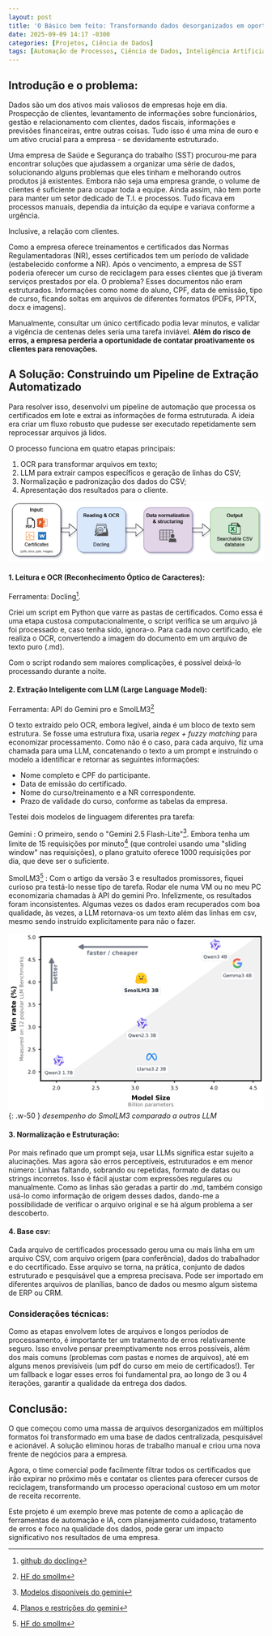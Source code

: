 ```yaml
---
layout: post
title: 'O Básico bem feito: Transformando dados desorganizados em oportunidades'
date: 2025-09-09 14:17 -0300
categories: [Projetos, Ciência de Dados]
tags: [Automação de Processos, Ciência de Dados, Inteligência Artificial, LLM, OCR, Python, Gestão de Dados, Transformação Digital, SST (Saúde e Segurança do Trabalho)]
---
```


## Introdução e o problema:

Dados são um dos ativos mais valiosos de empresas hoje em dia. Prospecção de clientes, levantamento de informações sobre funcionários, gestão e relacionamento com clientes, dados fiscais, informações e previsões financeiras, entre outras coisas. Tudo isso é uma mina de ouro e um ativo crucial para a empresa - se devidamente estruturado.

Uma empresa de Saúde e Segurança do trabalho (SST) procurou-me para encontrar soluções que ajudassem a organizar uma série de dados, solucionando alguns problemas que eles tinham e melhorando outros produtos já existentes. Embora não seja uma empresa grande, o volume de clientes é suficiente para ocupar toda a equipe. Ainda assim, não tem porte para manter um setor dedicado de T.I. e processos. Tudo ficava em processos manuais, dependia da intuição da equipe e variava conforme a urgência.

Inclusive, a relação com clientes.

Como a empresa oferece treinamentos e certificados das Normas Regulamentadoras (NR), esses certificados tem um período de validade (estabelecido conforme a NR). Após o vencimento, a empresa de SST poderia oferecer um curso de reciclagem para esses clientes que já tiveram serviços prestados por ela. O problema? Esses documentos não eram estruturados. Informações como nome do aluno, CPF, data de emissão, tipo de curso, ficando soltas em arquivos de diferentes formatos (PDFs, PPTX, docx e imagens).

Manualmente, consultar um único certificado podia levar minutos, e validar a vigência de centenas deles seria uma tarefa inviável. **Além do risco de erros, a empresa perderia a oportunidade de contatar proativamente os clientes para renovações.**

## A Solução: Construindo um Pipeline de Extração Automatizado
Para resolver isso, desenvolvi um pipeline de automação que processa os certificados em lote e extrai as informações de forma estruturada. A ideia era criar um fluxo robusto que pudesse ser executado repetidamente sem reprocessar arquivos já lidos.

O processo funciona em quatro etapas principais:
1. OCR para transformar arquivos em texto;
2. LLM para extrair campos específicos e geração de linhas do CSV;
3. Normalização e padronização dos dados do CSV;
4. Apresentação dos resultados para o cliente.

![Desktop View](/assets/img/ocr-llm-processing-diagram.png)

#### 1. Leitura e OCR (Reconhecimento Óptico de Caracteres):

Ferramenta: Docling[^docling].

Criei um script em Python que varre as pastas de certificados. Como essa é uma etapa custosa computacionalmente, o script verifica se um arquivo já foi processado e, caso tenha sido, ignora-o. Para cada novo certificado, ele realiza o OCR, convertendo a imagem do documento em um arquivo de texto puro (.md).

Com o script rodando sem maiores complicações, é possível deixá-lo processando durante a noite.

#### 2. Extração Inteligente com LLM (Large Language Model):

Ferramenta: API do Gemini pro e SmolLM3[^smollm]

O texto extraído pelo OCR, embora legível, ainda é um bloco de texto sem estrutura. Se fosse uma estrutura fixa, usaria _regex + fuzzy matching_ para economizar processamento. Como não é o caso, para cada arquivo, fiz uma chamada para uma LLM, concatenando o texto a um prompt e instruindo o modelo a identificar e retornar as seguintes informações:

* Nome completo e CPF do participante.
* Data de emissão do certificado.
* Nome do curso/treinamento e a NR correspondente.
* Prazo de validade do curso, conforme as tabelas da empresa.


Testei dois modelos de linguagem diferentes pra tarefa:

Gemini
: O primeiro, sendo  o "Gemini 2.5 Flash-Lite"[^gemini-models]. Embora tenha um limite de 15 requisições por minuto[^gemini-rate-limits] (que controlei usando uma "sliding window" nas requisições), o plano gratuito oferece 1000 requisições por dia, que deve ser o suficiente.

SmolLM3[^smollm]
: Com o artigo da versão 3 e resultados promissores, fiquei curioso pra testá-lo nesse tipo de tarefa. Rodar ele numa VM ou no meu PC economizaria chamadas à API do gemini Pro. Infelizmente, os resultados foram inconsistentes. Algumas vezes os dados eram recuperados com boa qualidade, às vezes, a LLM retornava-os um texto além das linhas em csv, mesmo sendo instruído explicitamente para não o fazer.

![Desktop View](/assets/img/smollm3-comparison.png){: .w-50 }
_desempenho do SmolLM3 comparado a outros LLM_



#### 3. Normalização e Estruturação:

Por mais refinado que um prompt seja, usar LLMs significa estar sujeito a alucinações. Mas agora são erros perceptíveis, estruturados e em menor número: Linhas faltando, sobrando ou repetidas, formato de datas ou strings incorretos. Isso é fácil ajustar com expressões regulares ou manualmente.
Como as linhas são geradas a partir do .md, também consigo usá-lo como informação de origem desses dados, dando-me a possibilidade de verificar o arquivo original e se há algum problema a ser descoberto.

#### 4. Base csv:

Cada arquivo de certificados processado gerou uma ou mais linha em um arquivo CSV, com arquivo origem (para conferência), dados do trabalhador e do cecrtificado. Esse arquivo se torna, na prática, conjunto de dados estruturado e pesquisável que a empresa precisava. Pode ser importado em diferentes arquivos de planílias, banco de dados ou mesmo algum sistema de ERP ou CRM.

### Considerações técnicas:

Como as etapas envolvem lotes de arquivos e longos períodos de processamento, é importante ter um tratamento de erros relativamente seguro. Isso envolve pensar preemptivamente nos erros possíveis, além dos mais comuns (problemas com pastas e nomes de arquivos), até em alguns menos previsíveis (um pdf do curso em meio de certificados!). Ter um fallback e logar esses erros foi fundamental pra, ao longo de 3 ou 4 iterações, garantir a qualidade da entrega dos dados.


## Conclusão:

O que começou como uma massa de arquivos desorganizados em múltiplos formatos foi transformado em uma base de dados centralizada, pesquisável e acionável. A solução eliminou horas de trabalho manual e criou uma nova frente de negócios para a empresa.

Agora, o time comercial pode facilmente filtrar todos os certificados que irão expirar no próximo mês e contatar os clientes para oferecer cursos de reciclagem, transformando um processo operacional custoso em um motor de receita recorrente.

Este projeto é um exemplo breve mas potente de como a aplicação de ferramentas de automação e IA, com planejamento cuidadoso, tratamento de erros e foco na qualidade dos dados, pode gerar um impacto significativo nos resultados de uma empresa.

[^gemini-rate-limits]: [Planos e restrições do gemini](https://ai.google.dev/gemini-api/docs/rate-limits#free-tier)
[^gemini-models]: [Modelos disponíveis do gemini](https://ai.google.dev/gemini-api/docs/models)
[^docling]: [github do docling](https://github.com/docling-project/docling)
[^smollm]: [HF do smollm](https://huggingface.co/blog/smollm3)
[^lost-in-the-middle]: ["lost in the middle": how LLMs use long contexts](https://arxiv.org/pdf/2307.03172)
